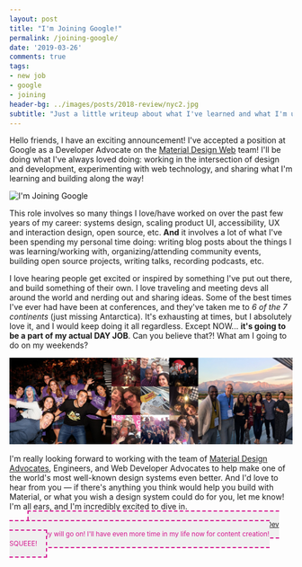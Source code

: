 ```yaml
---
layout: post
title: "I'm Joining Google!"
permalink: /joining-google/
date: '2019-03-26'
comments: true
tags:
- new job
- google
- joining
header-bg: ../images/posts/2018-review/nyc2.jpg
subtitle: "Just a little writeup about what I've learned and what I'm up to next."
---
```


Hello friends, I have an exciting announcement! I've accepted a position at Google as a Developer Advocate on the [Material Design Web](https://material.io/develop/web/) team! I'll be doing what I've always loved doing: working in the intersection of design and development, experimenting with web technology, and sharing what I'm learning and building along the way!

<img src="../../images/posts/joining-google/googs.gif" alt="I'm Joining Google" style="filter: contrast(1.1)">

This role involves so many things I love/have worked on over the past few years of my career: systems design, scaling product UI, accessibility, UX and interaction design, open source, etc. **And** it involves a lot of what I've been spending my personal time doing: writing blog posts about the things I was learning/working with, organizing/attending community events, building open source projects, writing talks, recording podcasts, etc. 

I love hearing people get excited or inspired by something I've put out there, and build something of their own. I love traveling and meeting devs all around the world and nerding out and sharing ideas. Some of the best times I've ever had have been at conferences, and they've taken me to *6 of the 7 continents* (just missing Antarctica). It's exhausting at times, but I absolutely love it, and I would keep doing it all regardless. Except NOW... **it's going to be a part of my actual DAY JOB**. Can you believe that?! What am I going to do on my weekends?

<img src="../../images/posts/joining-google/rollcal.jpg" alt="Mix of images of meat conferences with new friends I met there" class="full-width">

I'm really looking forward to working with the team of [Material Design Advocates](https://medium.com/@crafty/google-%EF%B8%8F-%EF%B8%8Fdesigners-c12b70627b2e), Engineers, and Web Developer Advocates to help make one of the world's most well-known design systems even better. And I'd love to hear from you — if there's anything you think would help you build with Material, or what you wish a design system could do for you, let me know! I'm all ears, and I'm incredibly excited to dive in.

<small class="center">P.S. if you're wondering about my current side projects, like <a href="https://spec.fm/podcasts/toolsday">Toolsday</a> and <a href="https://instagram.com/dev_doodles/">Dev Doodles</a>, they will go on! I'll have even more time in my life now for content creation! SQUEEE!</small>

<style>
.post .full-width {
  min-width: 100vw;
  position: relative;
  left: 50%;
  right: 50%;
  margin-left: -50vw;
  margin-right: -50vw;
}

small.center {
  margin: 2rem;
  border: 2px dashed;
  padding: 1rem;
  color: #d4178e;
  background: #f0f0f0;
}
</style>